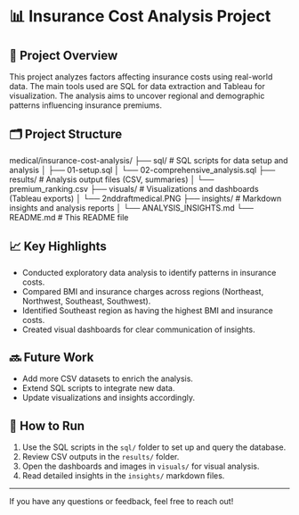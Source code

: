 # 📊 Insurance Cost Analysis Project

## 🎯 Project Overview
This project analyzes factors affecting insurance costs using real-world data. The main tools used are SQL for data extraction and Tableau for visualization. The analysis aims to uncover regional and demographic patterns influencing insurance premiums.

## 🗂️ Project Structure

medical/insurance-cost-analysis/
├── sql/              # SQL scripts for data setup and analysis
│   ├── 01-setup.sql
│   └── 02-comprehensive_analysis.sql
├── results/          # Analysis output files (CSV, summaries)
│   └── premium_ranking.csv
├── visuals/          # Visualizations and dashboards (Tableau exports)
│   └── 2nddraftmedical.PNG
├── insights/         # Markdown insights and analysis reports
│   └── ANALYSIS_INSIGHTS.md
└── README.md         # This README file

## 📈 Key Highlights
- Conducted exploratory data analysis to identify patterns in insurance costs.
- Compared BMI and insurance charges across regions (Northeast, Northwest, Southeast, Southwest).
- Identified Southeast region as having the highest BMI and insurance costs.
- Created visual dashboards for clear communication of insights.

## 🔜 Future Work
- Add more CSV datasets to enrich the analysis.
- Extend SQL scripts to integrate new data.
- Update visualizations and insights accordingly.

## 📂 How to Run
1. Use the SQL scripts in the `sql/` folder to set up and query the database.
2. Review CSV outputs in the `results/` folder.
3. Open the dashboards and images in `visuals/` for visual analysis.
4. Read detailed insights in the `insights/` markdown files.

---

If you have any questions or feedback, feel free to reach out!
